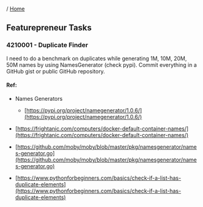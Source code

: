 / [Home](index.md)

## Featurepreneur Tasks



### 4210001 - Duplicate Finder

I need to do a benchmark on duplicates while generating 1M, 10M, 20M, 50M names by using NamesGenerator (check pypi). Commit everything in a GitHub gist or public GitHub repository.


#### Ref:
- Names Generators
    - [https://pypi.org/project/namegenerator/1.0.6/](https://pypi.org/project/namegenerator/1.0.6/)

- [https://frightanic.com/computers/docker-default-container-names/](https://frightanic.com/computers/docker-default-container-names/)

- [https://github.com/moby/moby/blob/master/pkg/namesgenerator/names-generator.go](https://github.com/moby/moby/blob/master/pkg/namesgenerator/names-generator.go)

- [https://www.pythonforbeginners.com/basics/check-if-a-list-has-duplicate-elements](https://www.pythonforbeginners.com/basics/check-if-a-list-has-duplicate-elements)






